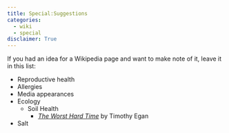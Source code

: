 ```yaml
---
title: Special:Suggestions
categories:
  - wiki
  - special
disclaimer: True
---
```


If you had an idea for a Wikipedia page and want to make note of it, leave it in this list:

* Reproductive health
* Allergies
* Media appearances
* Ecology
  * Soil Health
    * [_The Worst Hard Time_](https://amzn.to/2GR7SAz) by Timothy Egan
* Salt
